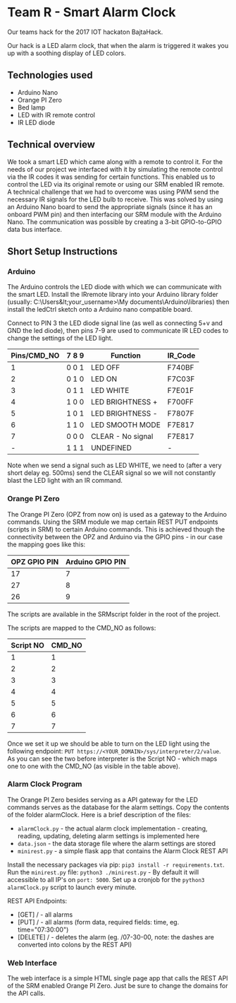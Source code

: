 # Team R - Smart Alarm Clock
Our teams hack for the 2017 IOT hackaton BajtaHack.

Our hack is a LED alarm clock, that when the alarm is triggered it wakes you up with a soothing display of LED colors.

## Technologies used
* Arduino Nano
* Orange PI Zero
* Bed lamp
* LED with IR remote control
* IR LED diode

## Technical overview
We took a smart LED which came along with a remote to control it. For the needs of our project we interfaced with it by simulating the remote control via the IR codes it was sending for certain functions. This enabled us to control the LED via its original remote or using our SRM enabled IR remote.
A technical challenge that we had to overcome was using PWM send the necessary IR signals for the LED bulb to receive. This was solved by using an Arduino Nano board to send the appropriate signals (since it has an onboard PWM pin) and then interfacing our SRM module with the Arduino Nano. The communication was possible by creating a 3-bit GPIO-to-GPIO data bus interface.

## Short Setup Instructions
### Arduino
The Arduino controls the LED diode with which we can communicate with the smart LED. Install the IRremote library into your Arduino library folder (usually: C:\\Users\&lt;your_username&gt;\My documents\Arduino\libraries\)
then install the ledCtrl sketch onto a Arduino nano compatible board.

Connect to PIN 3 the LED diode signal line (as well as connecting 5+v and GND the led diode), then pins 7-9 are used to communicate IR LED codes to change the settings of the LED light.

|Pins/CMD_NO | 7 8 9 | Function          | IR_Code |
|------------|-------|-------------------|---------|
| 1          | 0 0 1 | LED OFF           | F740BF  |
| 2          | 0 1 0 | LED ON            | F7C03F  |
| 3          | 0 1 1 | LED WHITE         | F7E01F  |
| 4          | 1 0 0 | LED BRIGHTNESS +  | F700FF  |
| 5          | 1 0 1 | LED BRIGHTNESS -  | F7807F  |
| 6          | 1 1 0 | LED SMOOTH MODE   | F7E817  |
| 7          | 0 0 0 | CLEAR - No signal | F7E817  |
| -          | 1 1 1 | UNDEFINED         |    -    |

Note when we send a signal such as LED WHITE, we need to (after a very short delay eg. 500ms) send the CLEAR signal so we will not constantly blast the LED light with an IR command.

### Orange PI Zero
The Orange PI Zero (OPZ from now on) is used as a gateway to the Arduino commands. Using the SRM module we map certain REST PUT endpoints (scripts in SRM) to certain Arduino commands. This is achieved though the connectivity between the OPZ and Arduino via the GPIO pins - in our case the mapping goes like this:

| OPZ GPIO PIN | Arduino GPIO PIN |
|--------------|------------------|
| 17           | 7                |
| 27           | 8                |
| 26           | 9                |

The scripts are available in the SRMscript folder in the root of the project.

The scripts are mapped to the CMD_NO as follows:

| Script NO | CMD_NO |
|-----------|--------|
| 1         | 1      |
| 2         | 2      |
| 3         | 3      |
| 4         | 4      |
| 5         | 5      |
| 6         | 6      |
| 7         | 7      |

Once we set it up we should be able to turn on the LED light using the following endpoint: `PUT https://<YOUR_DOMAIN>/sys/interpreter/2/value`. As you can see the two before interpreter is the Script NO - which maps one to one with the CMD_NO (as visible in the table above).

### Alarm Clock Program
The Orange PI Zero besides serving as a API gateway for the LED commands serves as the database for the alarm settings. Copy the contents of the folder alarmClock. Here is a brief description of the files:
* `alarmClock.py` - the actual alarm clock implementation - creating, reading, updating, deleting alarm settings is implemented here
* `data.json` - the data storage file where the alarm settings are stored
* `minirest.py` - a simple flask app that contains the Alarm Clock REST API

Install the necessary packages via pip: `pip3 install -r requirements.txt`.
Run the `minirest.py` file: `python3 ./minirest.py` - By default it will accessible to all IP's on `port: 5000`.
Set up a cronjob for the `python3 alarmClock.py` script to launch every minute.

REST API Endpoints:
* [GET] / - all alarms
* [PUT] / - all alarms (form data, required fields: time, eg. time="07:30:00")
* [DELETE] /<TIME> - deletes the alarm (eg. /07-30-00, note: the dashes are converted into colons by the REST API)  

### Web Interface
The web interface is a simple HTML single page app that calls the REST API of the SRM enabled Orange PI Zero. Just be sure to change the domains for the API calls.
